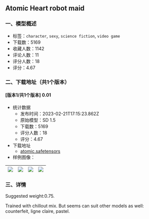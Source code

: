 ## Atomic Heart robot maid
### 一、模型概述

- 标签：`character`, `sexy`, `science fiction`, `video game`
- 下载数：5169
- 收藏人数：1142
- 评论人数：11
- 评分人数：18
- 评分：4.67

### 二、下载地址（共1个版本）

#### [版本1/共1个版本] 0.01

- 统计数据
  - 发布时间：2023-02-21T17:15:23.862Z
  - 原始模型：SD 1.5
  - 下载数：5169
  - 评分人数：18
  - 评分：4.67
- 下载地址
  - [atomic.safetensors](https://civitai.com/api/download/models/13581)
- 样例图像：

| <img src="https://image.civitai.com/xG1nkqKTMzGDvpLrqFT7WA/f3d41bee-58e7-473e-596d-34445c721700/width=450/131343.jpeg" /> | <img src="https://image.civitai.com/xG1nkqKTMzGDvpLrqFT7WA/8876f88a-d81b-42e8-ef52-1b71319fb900/width=450/131348.jpeg" /> | <img src="https://image.civitai.com/xG1nkqKTMzGDvpLrqFT7WA/48cbdeea-717b-4f03-5c6b-2ec6abf6b100/width=450/131347.jpeg" /> | <img src="https://image.civitai.com/xG1nkqKTMzGDvpLrqFT7WA/28563bec-2947-492a-4668-57b315550f00/width=450/131346.jpeg" /> |
| ---- | ---- | ---- | ---- |


### 三、详情
<p>Suggested weight:0.75.</p><p>Trained with chillout mix. But seems can suit other models as well: counterfeit, ligne claire, pastel.</p><p></p>